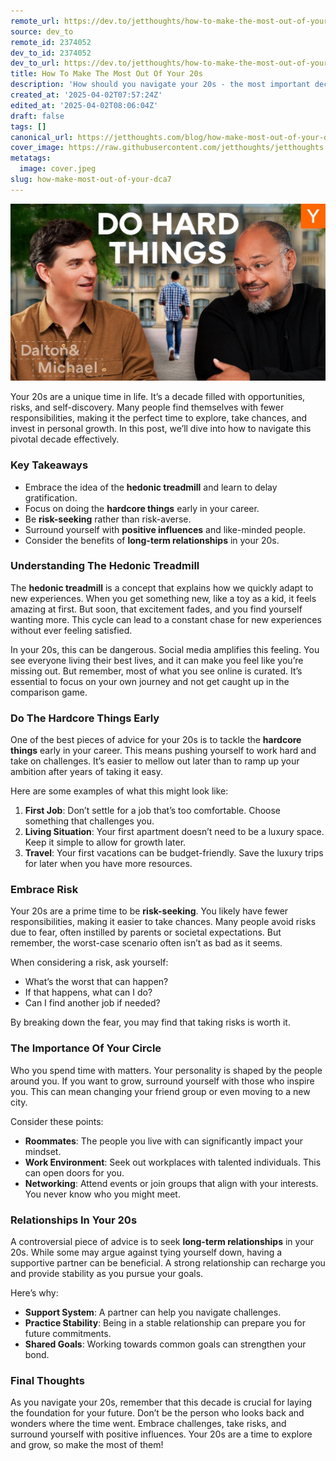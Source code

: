 ```yaml
---
remote_url: https://dev.to/jetthoughts/how-to-make-the-most-out-of-your-20s-2em1
source: dev_to
remote_id: 2374052
dev_to_id: 2374052
dev_to_url: https://dev.to/jetthoughts/how-to-make-the-most-out-of-your-20s-2em1
title: How To Make The Most Out Of Your 20s
description: 'How should you navigate your 20s - the most important decade in your life? For many people, it’s an age with fewer responsibilities: no kids, no mortgage, no restrictions. And so it’s actually the best possible time to go hardcore: to take risks, invest in yourself, and surround yourself with like-minded people.'
created_at: '2025-04-02T07:57:24Z'
edited_at: '2025-04-02T08:06:04Z'
draft: false
tags: []
canonical_url: https://jetthoughts.com/blog/how-make-most-out-of-your-dca7/
cover_image: https://raw.githubusercontent.com/jetthoughts/jetthoughts.github.io/master/content/blog/how-make-most-out-of-your-dca7/cover.jpeg
metatags:
  image: cover.jpeg
slug: how-make-most-out-of-your-dca7
---
```

[![How To Make The Most Out Of Your 20s](file_0.jpg)](https://www.youtube.com/watch?v=H_XMqRhLhic)

Your 20s are a unique time in life. It’s a decade filled with opportunities, risks, and self-discovery. Many people find themselves with fewer responsibilities, making it the perfect time to explore, take chances, and invest in personal growth. In this post, we’ll dive into how to navigate this pivotal decade effectively.

### Key Takeaways

*   Embrace the idea of the **hedonic treadmill** and learn to delay gratification.
*   Focus on doing the **hardcore things** early in your career.
*   Be **risk-seeking** rather than risk-averse.
*   Surround yourself with **positive influences** and like-minded people.
*   Consider the benefits of **long-term relationships** in your 20s.

### Understanding The Hedonic Treadmill

The **hedonic treadmill** is a concept that explains how we quickly adapt to new experiences. When you get something new, like a toy as a kid, it feels amazing at first. But soon, that excitement fades, and you find yourself wanting more. This cycle can lead to a constant chase for new experiences without ever feeling satisfied.

In your 20s, this can be dangerous. Social media amplifies this feeling. You see everyone living their best lives, and it can make you feel like you’re missing out. But remember, most of what you see online is curated. It’s essential to focus on your own journey and not get caught up in the comparison game.

### Do The Hardcore Things Early

One of the best pieces of advice for your 20s is to tackle the **hardcore things** early in your career. This means pushing yourself to work hard and take on challenges. It’s easier to mellow out later than to ramp up your ambition after years of taking it easy.

Here are some examples of what this might look like:

1.  **First Job**: Don’t settle for a job that’s too comfortable. Choose something that challenges you.
2.  **Living Situation**: Your first apartment doesn’t need to be a luxury space. Keep it simple to allow for growth later.
3.  **Travel**: Your first vacations can be budget-friendly. Save the luxury trips for later when you have more resources.

### Embrace Risk

Your 20s are a prime time to be **risk-seeking**. You likely have fewer responsibilities, making it easier to take chances. Many people avoid risks due to fear, often instilled by parents or societal expectations. But remember, the worst-case scenario often isn’t as bad as it seems.

When considering a risk, ask yourself:

*   What’s the worst that can happen?
*   If that happens, what can I do?
*   Can I find another job if needed?

By breaking down the fear, you may find that taking risks is worth it.

### The Importance Of Your Circle

Who you spend time with matters. Your personality is shaped by the people around you. If you want to grow, surround yourself with those who inspire you. This can mean changing your friend group or even moving to a new city.

Consider these points:

*   **Roommates**: The people you live with can significantly impact your mindset.
*   **Work Environment**: Seek out workplaces with talented individuals. This can open doors for you.
*   **Networking**: Attend events or join groups that align with your interests. You never know who you might meet.

### Relationships In Your 20s

A controversial piece of advice is to seek **long-term relationships** in your 20s. While some may argue against tying yourself down, having a supportive partner can be beneficial. A strong relationship can recharge you and provide stability as you pursue your goals.

Here’s why:

*   **Support System**: A partner can help you navigate challenges.
*   **Practice Stability**: Being in a stable relationship can prepare you for future commitments.
*   **Shared Goals**: Working towards common goals can strengthen your bond.

### Final Thoughts

As you navigate your 20s, remember that this decade is crucial for laying the foundation for your future. Don’t be the person who looks back and wonders where the time went. Embrace challenges, take risks, and surround yourself with positive influences. Your 20s are a time to explore and grow, so make the most of them!